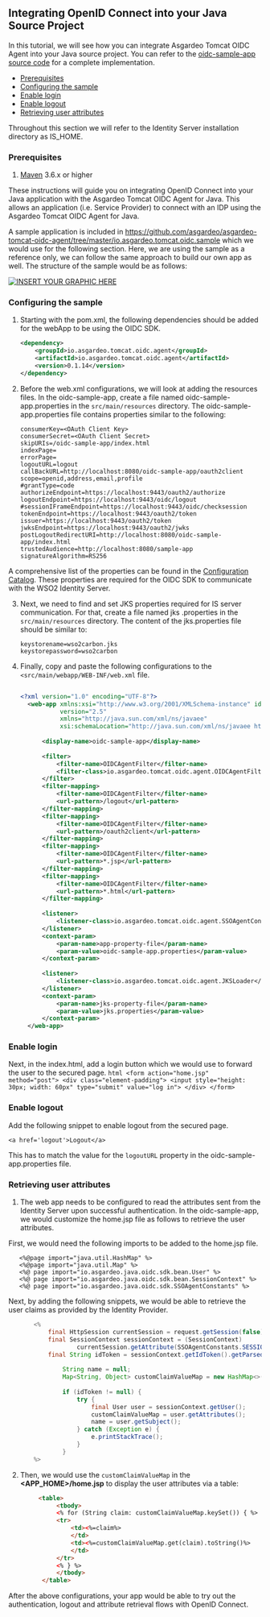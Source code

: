 ## Integrating OpenID Connect into your Java Source Project

In this tutorial, we will see how you can integrate Asgardeo Tomcat OIDC Agent into your Java source project.
You can refer to the [oidc-sample-app source code](../io.asgardeo.tomcat.oidc.sample) for a complete implementation.

  * [Prerequisites](#prerequisites)
  * [Configuring the sample](#configuring-the-sample)
  * [Enable login](#enable-login)
  * [Enable logout](#enable-logout)
  * [Retrieving user attributes](#retrieving-user-attributes)
  
Throughout this section we will refer to the Identity Server installation directory as IS_HOME.

### Prerequisites
1. [Maven](https://maven.apache.org/download.cgi) 3.6.x or higher

These instructions will guide you on integrating OpenID Connect into your Java application with the Asgardeo Tomcat OIDC
 Agent for Java.
This allows an application (i.e. Service Provider) to connect with an IDP using the Asgardeo Tomcat OIDC Agent for Java.

A sample application is included in 
https://github.com/asgardeo/asgardeo-tomcat-oidc-agent/tree/master/io.asgardeo.tomcat.oidc.sample
 which we would use for the following section. 
Here, we are using the sample as a reference only, we can follow the same approach to build our own app as well.
The structure of the sample would be as follows:

[![INSERT YOUR GRAPHIC HERE](https://miro.medium.com/max/1400/1*M9-eI8gcUugJD_6u7PXN1Q.png)]()

### Configuring the sample

1. Starting with the pom.xml, the following dependencies should be added for the webApp to be using the OIDC SDK.
      ```xml
      <dependency>
          <groupId>io.asgardeo.tomcat.oidc.agent</groupId>
          <artifactId>io.asgardeo.tomcat.oidc.agent</artifactId>
          <version>0.1.14</version>
      </dependency>
      ```

2. Before the web.xml configurations, we will look at adding the resources files.
   In the oidc-sample-app, create a file named oidc-sample-app.properties in the `src/main/resources` directory. The 
   oidc-sample-app.properties file contains properties similar to the following:

      ```text
      consumerKey=<OAuth Client Key>
      consumerSecret=<OAuth Client Secret>
      skipURIs=/oidc-sample-app/index.html
      indexPage=
      errorPage=
      logoutURL=logout
      callBackURL=http://localhost:8080/oidc-sample-app/oauth2client
      scope=openid,address,email,profile
      #grantType=code
      authorizeEndpoint=https://localhost:9443/oauth2/authorize
      logoutEndpoint=https://localhost:9443/oidc/logout
      #sessionIFrameEndpoint=https://localhost:9443/oidc/checksession
      tokenEndpoint=https://localhost:9443/oauth2/token
      issuer=https://localhost:9443/oauth2/token
      jwksEndpoint=https://localhost:9443/oauth2/jwks
      postLogoutRedirectURI=http://localhost:8080/oidc-sample-app/index.html
      trustedAudience=http://localhost:8080/sample-app
      signatureAlgorithm=RS256
      ```
A comprehensive list of the properties can be found in the [Configuration Catalog](../io.asgardeo.tomcat.oidc.sample/src/main/resources/configuration-catalog.md).
    These properties are required for the OIDC SDK to communicate with the WSO2 Identity Server.

3. Next, we need to find and set JKS properties required for IS server communication.  For that, create a file named jks
      .properties in the `src/main/resources` directory. The content of the jks.properties file should be similar to:
      
      ```text
      keystorename=wso2carbon.jks
      keystorepassword=wso2carbon
      ```
   


4. Finally, copy and paste the following configurations to the `<src/main/webapp/WEB-INF/web.xml` file. 

   ```xml
   
   <?xml version="1.0" encoding="UTF-8"?>
     <web-app xmlns:xsi="http://www.w3.org/2001/XMLSchema-instance" id="SampleApp"
              version="2.5"
              xmlns="http://java.sun.com/xml/ns/javaee"
              xsi:schemaLocation="http://java.sun.com/xml/ns/javaee http://java.sun.com/xml/ns/javaee/web-app_2_5.xsd">
     
         <display-name>oidc-sample-app</display-name>
     
         <filter>
             <filter-name>OIDCAgentFilter</filter-name>
             <filter-class>io.asgardeo.tomcat.oidc.agent.OIDCAgentFilter</filter-class>
         </filter>
         <filter-mapping>
             <filter-name>OIDCAgentFilter</filter-name>
             <url-pattern>/logout</url-pattern>
         </filter-mapping>
         <filter-mapping>
             <filter-name>OIDCAgentFilter</filter-name>
             <url-pattern>/oauth2client</url-pattern>
         </filter-mapping>
         <filter-mapping>
             <filter-name>OIDCAgentFilter</filter-name>
             <url-pattern>*.jsp</url-pattern>
         </filter-mapping>
         <filter-mapping>
             <filter-name>OIDCAgentFilter</filter-name>
             <url-pattern>*.html</url-pattern>
         </filter-mapping>
     
         <listener>
             <listener-class>io.asgardeo.tomcat.oidc.agent.SSOAgentContextEventListener</listener-class>
         </listener>
         <context-param>
             <param-name>app-property-file</param-name>
             <param-value>oidc-sample-app.properties</param-value>
         </context-param>
     
         <listener>
             <listener-class>io.asgardeo.tomcat.oidc.agent.JKSLoader</listener-class>
         </listener>
         <context-param>
             <param-name>jks-property-file</param-name>
             <param-value>jks.properties</param-value>
         </context-param>
     </web-app>
   ```
### Enable login    

Next, in the index.html, add a login button which we would use to forward the user to the secured page.
      ```html
        <form action="home.jsp" method="post">
            <div class="element-padding">
                <input style="height: 30px; width: 60px" type="submit" value="log in">
            </div>
        </form>
      ```

### Enable logout

Add the following snippet to enable logout from the secured page.

`<a href='logout'>Logout</a>`
      
   This has to match the value for the `logoutURL` property in the oidc-sample-app.properties file.

### Retrieving user attributes

1. The web app needs to be configured to read the attributes sent from the Identity Server upon successful
 authentication. In the oidc-sample-app, we would customize the home.jsp file as follows to retrieve the user attributes.
 
 First, we would need the following imports to be added to the home.jsp file.
 
       <%@page import="java.util.HashMap" %>
       <%@page import="java.util.Map" %>
       <%@ page import="io.asgardeo.java.oidc.sdk.bean.User" %>
       <%@ page import="io.asgardeo.java.oidc.sdk.bean.SessionContext" %>
       <%@ page import="io.asgardeo.java.oidc.sdk.SSOAgentConstants" %>
        
Next, by adding the following snippets, we would be able to retrieve the user claims as provided by the Identity Provider.
     
 ```java
        <%
            final HttpSession currentSession = request.getSession(false);
            final SessionContext sessionContext = (SessionContext)
                    currentSession.getAttribute(SSOAgentConstants.SESSION_CONTEXT);
            final String idToken = sessionContext.getIdToken().getParsedString();
            
                String name = null;
                Map<String, Object> customClaimValueMap = new HashMap<>();
                
                if (idToken != null) {
                    try {
                        final User user = sessionContext.getUser();
                        customClaimValueMap = user.getAttributes();
                        name = user.getSubject();
                    } catch (Exception e) {
                        e.printStackTrace();
                    }
                }
        %>
 ```
     
    
      
2. Then, we would use the `customClaimValueMap` in the **<APP_HOME>/home.jsp** to display the user attributes via a 
table:

      ```html
           <table>
                <tbody>
                <% for (String claim: customClaimValueMap.keySet()) { %>
                <tr>
                    <td><%=claim%>
                    </td>
                    <td><%=customClaimValueMap.get(claim).toString()%>
                    </td>
                </tr>
                <% } %>
                </tbody>
            </table>
      ```
After the above configurations, your app would be able to try out the authentication, logout and attribute 
retrieval flows with OpenID Connect.
   